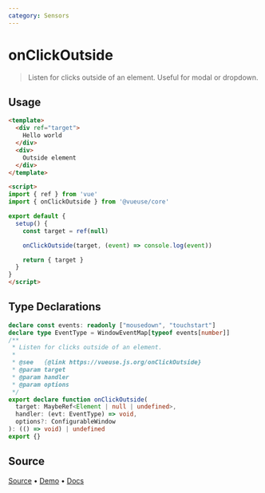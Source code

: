 ```yaml
---
category: Sensors
---
```



# onClickOutside

> Listen for clicks outside of an element. Useful for modal or dropdown.

## Usage

```html {18}
<template>
  <div ref="target">
    Hello world
  </div>
  <div>
    Outside element
  </div>
</template>

<script>
import { ref } from 'vue'
import { onClickOutside } from '@vueuse/core'

export default {
  setup() {
    const target = ref(null)

    onClickOutside(target, (event) => console.log(event))

    return { target }
  }
}
</script>
```


<!--FOOTER_STARTS-->
## Type Declarations

```typescript
declare const events: readonly ["mousedown", "touchstart"]
declare type EventType = WindowEventMap[typeof events[number]]
/**
 * Listen for clicks outside of an element.
 *
 * @see   {@link https://vueuse.js.org/onClickOutside}
 * @param target
 * @param handler
 * @param options
 */
export declare function onClickOutside(
  target: MaybeRef<Element | null | undefined>,
  handler: (evt: EventType) => void,
  options?: ConfigurableWindow
): (() => void) | undefined
export {}
```

## Source

[Source](https://github.com/antfu/vueuse/blob/master/packages/core/onClickOutside/index.ts) • [Demo](https://github.com/antfu/vueuse/blob/master/packages/core/onClickOutside/demo.vue) • [Docs](https://github.com/antfu/vueuse/blob/master/packages/core/onClickOutside/index.md)


<!--FOOTER_ENDS-->
